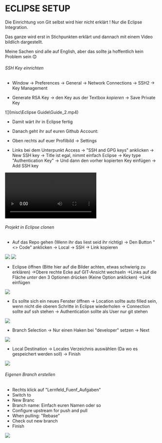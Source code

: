 # ECLIPSE SETUP

Die Einrichtung von Git selbst wird hier nicht erklärt ! Nur die Eclipse Integration.

Das ganze wird erst in Stichpunkten erklärt und dannach mit einem Video bildlich dargestellt.

Meine Sachen sind alle auf English, aber das sollte ja hoffentlich kein Problem sein 😊

###### SSH Key einrichten

- Window
    -> Preferences
    -> General
    -> Network Connections
    -> SSH2
    -> Key Management

- Generate RSA Key
    -> den Key aus der Textbox *kopieren* 
    -> Save Private Key 

![](misc\Eclipse Guide\Guide_2.mp4)

- Damit wärt ihr in Eclipse fertig

- Danach geht ihr auf euren Github Account:

- Oben rechts auf euer Profilbild
    -> Settings

- Links bei dem Unterpunkt Access
    -> "SSH and GPG keys" anklicken
    -> New SSH key
    -> Title ist egal, nimmt einfach Eclipse
    -> Key type "Authentication Key"
    -> Und dann den vorher kopierten Key einfügen
    -> Add SSH key

![](https://github.com/HitoHitoNika/Lernfeld_Fuenf_Aufgaben/blob/master/misc/Eclipse%20Guide/Guide_3.mp4)

###### Projekt in Eclipse clonen

- Auf das Repo gehen (Wenn ihr das liest seid ihr richtig)
    -> Den Button "<> Code" anklicken
    -> Local
    -> SSH
    -> Link kopieren

![](https://github.com/HitoHitoNika/Lernfeld_Fuenf_Aufgaben/blob/master/misc/Eclipse%20Guide/Guide_4.png)
![](https://github.com/HitoHitoNika/Lernfeld_Fuenf_Aufgaben/blob/master/misc/Eclipse%20Guide/Guide_5.png)

- Eclipse öffnen (Bitte hier auf die Bilder achten, etwas schwierig zu erklären)
    ->Obere rechte Ecke auf GIT-Ansicht wechseln
    ->Links auf die Fläche *unter* den 3 Optionen drücken (Keine Option anklicken)
    ->Link einfügen 

![](https://github.com/HitoHitoNika/Lernfeld_Fuenf_Aufgaben/blob/master/misc/Eclipse%20Guide/Guide_6.png)

- Es sollte sich ein neues Fenster öffnen
    -> Location sollte auto filled sein, wenn nicht die oberen Schritte in Eclipse wiederholen
    -> Connection sollte auf ssh stehen
    -> Authentication sollte als User nur git stehen

![](https://github.com/HitoHitoNika/Lernfeld_Fuenf_Aufgaben/blob/master/misc/Eclipse%20Guide/Guide_7.png)

- Branch Selection 
    -> Nur einen Haken bei "developer" setzen
    -> Next

![](https://github.com/HitoHitoNika/Lernfeld_Fuenf_Aufgaben/blob/master/misc/Eclipse%20Guide/Guide_8.png)

- Local Destination
    -> Locales Verzeichnis auswählen (Da wo es gespeichert werden soll)
    -> Finish

![](https://github.com/HitoHitoNika/Lernfeld_Fuenf_Aufgaben/blob/master/misc/Eclipse%20Guide/Guide_9.png)

###### Eigenen Branch erstellen

- Rechts klick auf "Lernfeld_Fuenf_Aufgaben"
- Switch to
- New Branc
- Branch name: Einfach euren Namen oder so
- Configure upstream for push and pull
- When pulling: "Rebase"
- Check out new branch
- Finish

![](https://github.com/HitoHitoNika/Lernfeld_Fuenf_Aufgaben/blob/master/misc/Eclipse%20Guide/Guide_10.png)






